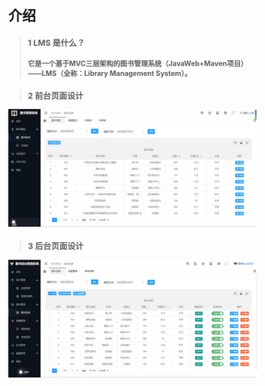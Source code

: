 # 介绍
> ### 1 LMS 是什么？
> #### **它是一个基于MVC三层架构的图书管理系统（JavaWeb+Maven项目）——LMS（全称：Library Management System）。**

>### 2 前台页面设计
![img.png](img.png)

>### 3 后台页面设计
![img_1.png](img_1.png)